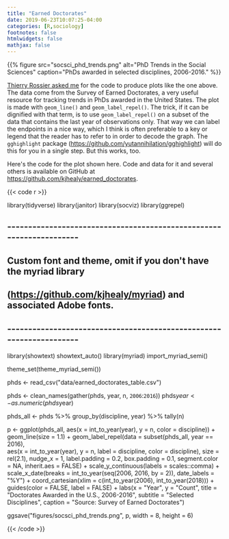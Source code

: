 ```yaml
---
title: "Earned Doctorates"
date: 2019-06-23T10:07:25-04:00
categories: [R,sociology]
footnotes: false
htmlwidgets: false
mathjax: false
---
```



{{% figure src="socsci_phd_trends.png" alt="PhD Trends in the Social Sciences" caption="PhDs awarded in selected disciplines, 2006-2016." %}}

[Thierry Rossier asked me](https://twitter.com/ThierryRossier/status/1142696462989611009?s=20) for the code to produce plots like the one above. The data come from the Survey of Earned Doctorates, a very useful resource for tracking trends in PhDs awarded in the United States. The plot is made with `geom_line()` and `geom_label_repel()`. The trick, if it can be dignified with that term, is to use `geom_label_repel()` on a subset of the data that contains the last year of observations only. That way we can label the endpoints in a nice way, which I think is often preferable to a key or legend that the reader has to refer to in order to decode the graph. The `gghighlight` package (<https://github.com/yutannihilation/gghighlight>) will do this for you in a single step. But this works, too.

Here's the code for the plot shown here. Code and data for it and several others is available on GitHub at <https://github.com/kjhealy/earned_doctorates>.


{{< code r >}}

library(tidyverse)
library(janitor)
library(socviz)
library(ggrepel)

## --------------------------------------------------------------------
## Custom font and theme, omit if you don't have the myriad library
## (https://github.com/kjhealy/myriad) and associated Adobe fonts.
## --------------------------------------------------------------------
library(showtext)
showtext_auto()
library(myriad)
import_myriad_semi()

theme_set(theme_myriad_semi())

phds <- read_csv("data/earned_doctorates_table.csv")

phds <- clean_names(gather(phds, year, n, `2006`:`2016`))
phds$year <- as.numeric(phds$year)

phds_all <- phds %>% group_by(discipline, year) %>% 
  tally(n) 
  
p <- ggplot(phds_all, aes(x = int_to_year(year), y = n, color = discipline)) + 
  geom_line(size = 1.1) + 
  geom_label_repel(data = subset(phds_all, year == 2016),  
                  aes(x = int_to_year(year), y = n, 
                      label = discipline, 
                      color = discipline), 
                  size = rel(2.1),
                  nudge_x = 1,
                  label.padding = 0.2,
                  box.padding = 0.1,
                  segment.color = NA,
                  inherit.aes = FALSE) + 
  scale_y_continuous(labels = scales::comma) + 
  scale_x_date(breaks = int_to_year(seq(2006, 2016, by = 2)), 
               date_labels = "%Y") + 
  coord_cartesian(xlim = c(int_to_year(2006), int_to_year(2018))) + 
  guides(color = FALSE, label = FALSE) + 
  labs(x = "Year", y = "Count", 
       title = "Doctorates Awarded in the U.S., 2006-2016", 
       subtitle = "Selected Disciplines", 
       caption = "Source: Survey of Earned Doctorates") 
  
ggsave("figures/socsci_phd_trends.png", p, width = 8, height = 6) 

{{< /code >}}

